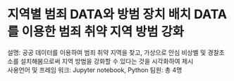 # 지역별 범죄 DATA와 방범 장치 배치 DATA를 이용한 범죄 취약 지역 방범 강화

설명: 공공 데이터를 이용하여 범죄 취약 지역을 찾고, 가상으로 안심 비상벨 및 경찰초소를 설치해봄으로써 지역 방범을 강화할 수 있다는 것을 시각화하여 제시<br>
사용언어 및 프레임 워크: Jupyter notebook, Python
팀원: 총 4명
